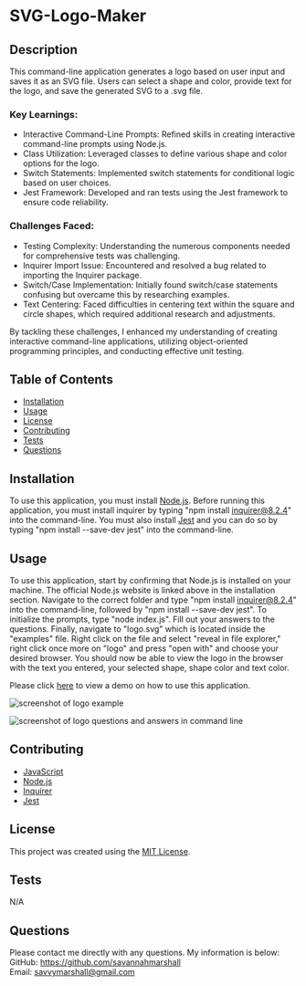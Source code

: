 # SVG-Logo-Maker

## Description
This command-line application generates a logo based on user input and saves it as an SVG file. Users can select a shape and color, provide text for the logo, and save the generated SVG to a .svg file.

### Key Learnings:
* Interactive Command-Line Prompts: Refined skills in creating interactive command-line prompts using Node.js.
* Class Utilization: Leveraged classes to define various shape and color options for the logo.
* Switch Statements: Implemented switch statements for conditional logic based on user choices.
* Jest Framework: Developed and ran tests using the Jest framework to ensure code reliability.

### Challenges Faced:
* Testing Complexity: Understanding the numerous components needed for comprehensive tests was challenging.
* Inquirer Import Issue: Encountered and resolved a bug related to importing the Inquirer package.
* Switch/Case Implementation: Initially found switch/case statements confusing but overcame this by researching examples.
* Text Centering: Faced difficulties in centering text within the square and circle shapes, which required additional research and adjustments.

By tackling these challenges, I enhanced my understanding of creating interactive command-line applications, utilizing object-oriented programming principles, and conducting effective unit testing.

## Table of Contents
  
- [Installation](#installation)
- [Usage](#usage)
- [License](#license)
- [Contributing](#contributing)
- [Tests](#tests)
- [Questions](#questions)

## Installation
To use this application, you must install [Node.js](https://nodejs.org/en). Before running this application, you must install inquirer by typing "npm install inquirer@8.2.4" into the command-line. You must also install [Jest](https://jestjs.io/) and you can do so by typing "npm install --save-dev jest" into the command-line.

## Usage

To use this application, start by confirming that Node.js is installed on your machine. The official Node.js website is linked above in the installation section. Navigate to the correct folder and type "npm install inquirer@8.2.4" into the command-line, followed by "npm install --save-dev jest". To initialize the prompts, type "node index.js". Fill out your answers to the questions. Finally, navigate to "logo.svg" which is located inside the "examples" file. Right click on the file and select "reveal in file explorer," right click once more on "logo" and press "open with" and choose your desired browser. You should now be able to view the logo in the browser with the text you entered, your selected shape, shape color and text color. 

Please click [here]() to view a demo on how to use this application.


![screenshot of logo example]()

![screenshot of logo questions and answers in command line]()




## Contributing
* [JavaScript](https://www.javascript.com/)
* [Node.js](https://nodejs.org/en)
* [Inquirer](https://www.npmjs.com/package/inquirer/v/8.2.4)
* [Jest](https://jestjs.io/)

## License
This project was created using the [MIT License](https://opensource.org/license/MIT).

## Tests
N/A

## Questions
Please contact me directly with any questions. My information is below:  
GitHub: https://github.com/savannahmarshall  
Email: savvymarshall@gmail.com
